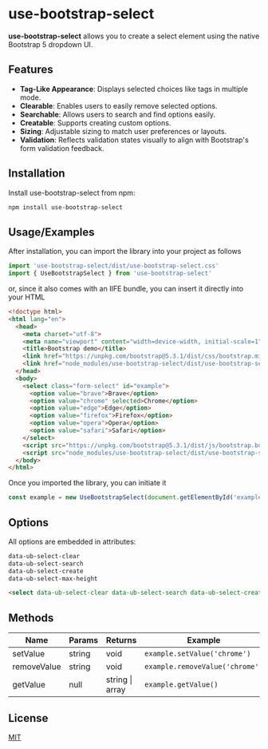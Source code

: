 
# use-bootstrap-select

**use-bootstrap-select** allows you to create a select element using the native Bootstrap 5 dropdown UI.


## Features

- **Tag-Like Appearance**: Displays selected choices like tags in multiple mode.
- **Clearable**: Enables users to easily remove selected options.
- **Searchable**: Allows users to search and find options easily.
- **Creatable**: Supports creating custom options.
- **Sizing**: Adjustable sizing to match user preferences or layouts.
- **Validation**: Reflects validation states visually to align with Bootstrap's form validation feedback.
## Installation

Install use-bootstrap-select from npm:

```bash
npm install use-bootstrap-select
```

## Usage/Examples

After installation, you can import the library into your project as follows

```javascript
import 'use-bootstrap-select/dist/use-bootstrap-select.css'
import { UseBootstrapSelect } from 'use-bootstrap-select'
```

or, since it also comes with an IIFE bundle, you can insert it directly into your HTML

```html
<!doctype html>
<html lang="en">
  <head>
    <meta charset="utf-8">
    <meta name="viewport" content="width=device-width, initial-scale=1">
    <title>Bootstrap demo</title>
    <link href="https://unpkg.com/bootstrap@5.3.1/dist/css/bootstrap.min.css" rel="stylesheet">
    <link href="node_modules/use-bootstrap-select/dist/use-bootstrap-select.min.css" rel="stylesheet">
  </head>
  <body>
    <select class="form-select" id="example">
      <option value="brave">Brave</option>
      <option value="chrome" selected>Chrome</option>
      <option value="edge">Edge</option>
      <option value="firefox">Firefox</option>
      <option value="opera">Opera</option>
      <option value="safari">Safari</option>
    </select>
    <script src="https://unpkg.com/bootstrap@5.3.1/dist/js/bootstrap.bundle.min.js"></script>
    <script src="node_modules/use-bootstrap-select/dist/use-bootstrap-select.min.js"></script>
  </body>
</html>
```

Once you imported the library, you can initiate it

```javascript
const example = new UseBootstrapSelect(document.getElementById('example'))
```


## Options

All options are embedded in attributes:

```html
data-ub-select-clear
data-ub-select-search
data-ub-select-create
data-ub-select-max-height
```

```html
<select data-ub-select-clear data-ub-select-search data-ub-select-create data-ub-select-max-height="25rem">...</select>
```
## Methods

| Name        | Params | Returns         | Example                           |
|-------------|--------|-----------------|-----------------------------------|
| setValue    | string | void            | `example.setValue('chrome')`    |
| removeValue | string | void            | `example.removeValue('chrome')` |
| getValue    | null   | string \| array | `example.getValue()`             |

## License

[MIT](./LICENSE)
